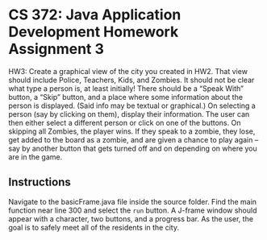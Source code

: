 # CS 372:  Java Application Development Homework Assignment 3
HW3: Create a graphical view of the city you created in HW2. That view should include Police, Teachers, Kids, and Zombies. It should not be clear what type a person is, at least initially! There should be a “Speak With” button, a “Skip” button, and a place where some information about the person is displayed. (Said info may be textual or graphical.) On selecting a person (say by clicking on them), display their information. The user can then either select a different person or click on one of the buttons. On skipping all Zombies, the player wins. If they speak to a zombie, they lose, get added to the board as a zombie, and are given a chance to play again – say by another button that gets turned off and on depending on where you are in the game.

## Instructions
Navigate to the basicFrame.java file inside the source folder.
Find the main function near line 300 and select the `run` button.
A J-frame window should appear with a character, two buttons, and a progress bar. As the user, the goal is to safely meet all of the residents in the city.